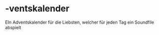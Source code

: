# -ventskalender
EIn Adventskalender für die Liebsten, welcher für jeden Tag ein Soundfile abspielt
